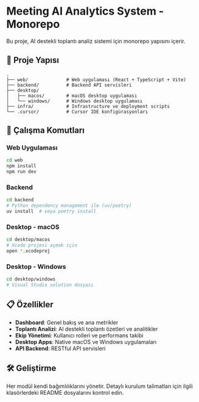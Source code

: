 # Meeting AI Analytics System - Monorepo

Bu proje, AI destekli toplantı analiz sistemi için monorepo yapısını içerir.

## 📁 Proje Yapısı

```
.
├── web/              # Web uygulaması (React + TypeScript + Vite)
├── backend/          # Backend API servisleri 
├── desktop/
│   ├── macos/        # macOS desktop uygulaması
│   └── windows/      # Windows desktop uygulaması
├── infra/            # Infrastructure ve deployment scripts
└── .cursor/          # Cursor IDE konfigürasyonları
```

## 🚀 Çalışma Komutları

### Web Uygulaması
```bash
cd web
npm install
npm run dev
```

### Backend
```bash
cd backend
# Python dependency management ile (uv/poetry)
uv install  # veya poetry install
```

### Desktop - macOS
```bash
cd desktop/macos
# Xcode projesi açmak için
open *.xcodeproj
```

### Desktop - Windows
```bash
cd desktop/windows
# Visual Studio solution dosyası
```

## 📋 Özellikler

- **Dashboard**: Genel bakış ve ana metrikler
- **Toplantı Analizi**: AI destekli toplantı özetleri ve analitikler
- **Ekip Yönetimi**: Kullanıcı rolleri ve performans takibi
- **Desktop Apps**: Native macOS ve Windows uygulamaları
- **API Backend**: RESTful API servisleri

## 🛠️ Geliştirme

Her modül kendi bağımlılıklarını yönetir. Detaylı kurulum talimatları için ilgili klasörlerdeki README dosyalarını kontrol edin.

